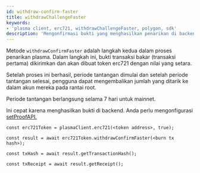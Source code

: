 ```yaml
---
id: withdraw-confirm-faster
title: withdrawChallengeFaster
keywords:
- 'plasma client, erc721, withdrawChallengeFaster, polygon, sdk'
description: 'Mengonfirmasi bukti yang menghasilkan penarikan di backend.'
---
```


Metode `withdrawConfirmFaster` adalah langkah kedua dalam proses penarikan plasma. Dalam langkah ini, bukti transaksi bakar (transaksi pertama) dikirimkan dan akan dibuat token erc721 dengan nilai yang setara.

Setelah proses ini berhasil, periode tantangan dimulai dan setelah periode tantangan selesai, pengguna dapat mengembalikan jumlah yang ditarik ke dalam akun mereka pada rantai root.

Periode tantangan berlangsung selama 7 hari untuk mainnet.

Ini cepat karena menghasilkan bukti di backend. Anda perlu mengonfigurasi [setProofAPI.](/docs/develop/ethereum-polygon/matic-js/set-proof-api)

```
const erc721Token = plasmaClient.erc721(<token address>, true);

const result = await erc721Token.withdrawConfirmFaster(<burn tx hash>);

const txHash = await result.getTransactionHash();

const txReceipt = await result.getReceipt();

```
